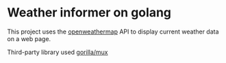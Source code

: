 Weather informer on golang
==========================
This project uses the [openweathermap](http://openweathermap.org "Current weather and forecasts in your city") API to display current weather data on a web page.

Third-party library used [gorilla/mux](http://github.com/gorilla/mux "github.com/gorilla/mux")
